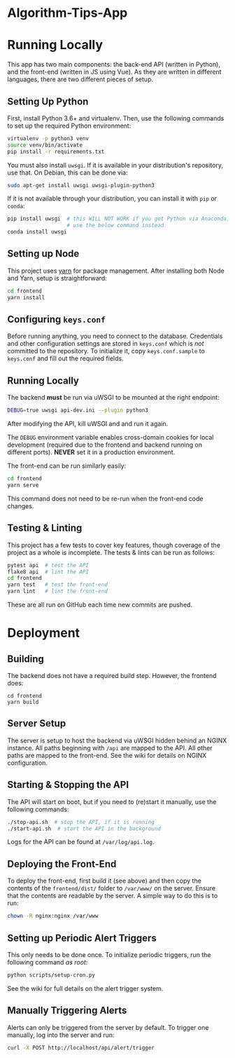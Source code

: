 # Algorithm-Tips-App

# Running Locally

This app has two main components: the back-end API (written in Python), and the
front-end (written in JS using Vue). As they are written in different
languages, there are two different pieces of setup.

## Setting Up Python

First, install Python 3.6+ and virtualenv. Then, use the following commands to set up the required Python environment:

```bash
virtualenv -p python3 venv
source venv/bin/activate
pip install -r requirements.txt
```

You must also install `uwsgi`. If it is available in your distribution's repository, use that. On Debian, this can be done via:

```bash
sudo apt-get install uwsgi uwsgi-plugin-python3
```

If it is not available through your distribution, you can install it with `pip` or `conda`:

```bash
pip install uwsgi  # this WILL NOT WORK if you got Python via Anaconda,
                   # use the below command instead
conda install uwsgi 
```

## Setting up Node

This project uses [yarn](https://yarnpkg.com/) for package management. After installing both Node and Yarn, setup is straightforward:

```bash
cd frontend
yarn install
```

## Configuring `keys.conf`

Before running anything, you need to connect to the database. Credentials and
other configuration settings are stored in `keys.conf` which is *not* committed
to the repository. To initialize it, copy `keys.conf.sample` to `keys.conf` and
fill out the required fields.

## Running Locally

The backend **must** be run via uWSGI to be mounted at the right endpoint:

```bash
DEBUG=true uwsgi api-dev.ini --plugin python3
```

After modifying the API, kill uWSGI and and run it again.

The `DEBUG` environment variable enables cross-domain cookies for local
development (required due to the frontend and backend running on different ports). **NEVER** set it in a production environment.

The front-end can be run similarly easily:

```bash
cd frontend
yarn serve
```

This command does not need to be re-run when the front-end code changes.

## Testing & Linting

This project has a few tests to cover key features, though coverage of the project as a whole is incomplete. The tests & lints can be run as follows:

```bash
pytest api  # test the API
flake8 api  # lint the API
cd frontend
yarn test   # test the front-end
yarn lint   # lint the front-end
```

These are all run on GitHub each time new commits are pushed.

# Deployment

## Building

The backend does not have a required build step. However, the frontend does:

```
cd frontend
yarn build
```

## Server Setup

The server is setup to host the backend via uWSGI hidden behind an NGINX
instance. All paths beginning with `/api` are mapped to the API. All other
paths are mapped to the front-end. See the wiki for details on NGINX configuration.

## Starting & Stopping the API

The API will start on boot, but if you need to (re)start it manually, use the following commands:

```bash
./stop-api.sh  # stop the API, if it is running
./start-api.sh  # start the API in the background
```

Logs for the API can be found at `/var/log/api.log`.

## Deploying the Front-End

To deploy the front-end, first build it (see above) and then copy the contents of the `frontend/dist/` folder to `/var/www/` on the server. Ensure that the contents are readable by the server. A simple way to do this is to run:

```bash
chown -R nginx:nginx /var/www
```

## Setting up Periodic Alert Triggers

This only needs to be done once. To initialize periodic triggers, run the following command *as root:*

```bash
python scripts/setup-cron.py
```

See the wiki for full details on the alert trigger system.

## Manually Triggering Alerts

Alerts can only be triggered from the server by default. To trigger one manually, log into the server and run:

```bash
curl -X POST http://localhost/api/alert/trigger
```